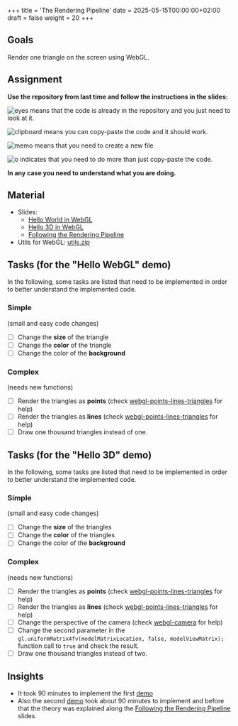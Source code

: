 +++
title = 'The Rendering Pipeline'
date = 2025-05-15T00:00:00+02:00
draft = false
weight = 20 
+++

## Goals

Render one triangle on the screen using WebGL.

## Assignment

**Use the repository from last time and follow the instructions in the slides:**

![eyes](https://github.githubassets.com/images/icons/emoji/unicode/1f440.png?v8) means that the code is already in the repository and you just need to look at it.

![clipboard](https://github.githubassets.com/images/icons/emoji/unicode/1f4cb.png?v8) means you can copy-paste the code and it should work.

![memo](https://github.githubassets.com/images/icons/emoji/unicode/1f4dd.png?v8) means that you need to create a new file

![o](https://github.githubassets.com/images/icons/emoji/unicode/2b55.png?v8) indicates that you need to do more than just copy-paste the code.

**In any case you need to understand what you are doing.**

## Material
  
- Slides:
  - [Hello World in WebGL](files/CODE3-01-HelloWorld.pdf)
  - [Hello 3D in WebGL](files/CODE3-02-Hello3D.pdf)
  - [Following the Rendering Pipeline](files/CODE3-03-RenderingPipeline.pdf)
- Utils for WebGL: [utils.zip](files/utils.zip)

## Tasks (for the "Hello WebGL" demo)

In the following, some tasks are listed that need to be implemented in order to better understand the implemented code.

### Simple

(small and easy code changes)

- [ ] Change the **size** of the triangle
- [ ] Change the **color** of the triangle
- [ ] Change the color of the **background**

### Complex

(needs new functions)

- [ ] Render the triangles as **points** (check [webgl-points-lines-triangles](https://webgl2fundamentals.org/webgl/lessons/webgl-points-lines-triangles.html) for help)
- [ ] Render the triangles as **lines** (check [webgl-points-lines-triangles](https://webgl2fundamentals.org/webgl/lessons/webgl-points-lines-triangles.html) for help)
- [ ] Draw one thousand triangles instead of one.

## Tasks (for the "Hello 3D" demo)

In the following, some tasks are listed that need to be implemented in order to better understand the implemented code.

### Simple

(small and easy code changes)

- [ ] Change the **size** of the triangles
- [ ] Change the **color** of the triangles
- [ ] Change the color of the **background**

### Complex

(needs new functions)

- [ ] Render the triangles as **points** (check [webgl-points-lines-triangles](https://webgl2fundamentals.org/webgl/lessons/webgl-points-lines-triangles.html) for help)
- [ ] Render the triangles as **lines** (check [webgl-points-lines-triangles](https://webgl2fundamentals.org/webgl/lessons/webgl-points-lines-triangles.html) for help)
- [ ] Change the perspective of the camera (check [webgl-camera](https://webgl2fundamentals.org/webgl/lessons/webgl-3d-camera.html) for help)
- [ ] Change the second parameter in the `gl.uniformMatrix4fv(modelMatrixLocation, false, modelViewMatrix);` function call to `true` and check the result.
- [ ] Draw one thousand triangles instead of two.

## Insights

- It took 90 minutes to implement the first [demo](files/CODE3-01-HelloWorld.pdf)
- Also the second [demo](files/CODE3-02-Hello3D.pdf) took about 90 minutes to implement and before that the theory was explained along the [Following the Rendering Pipeline](files/CODE3-03-RenderingPipeline.pdf) slides.
